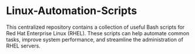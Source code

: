 # Linux-Automation-Scripts
This centralized repository contains a collection of useful Bash scripts for Red Hat Enterprise Linux (RHEL). These scripts can help automate common tasks, improve system performance, and streamline the administration of RHEL servers.
